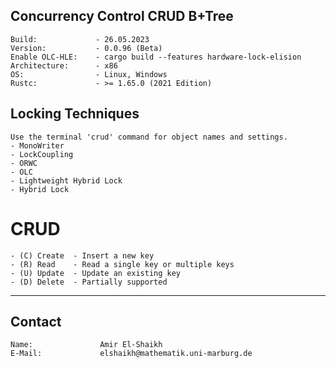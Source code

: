 ## Concurrency Control CRUD B+Tree
    Build:             - 26.05.2023
    Version:           - 0.0.96 (Beta)
    Enable OLC-HLE:    - cargo build --features hardware-lock-elision
    Architecture:      - x86
    OS:                - Linux, Windows
    Rustc:             - >= 1.65.0 (2021 Edition)
## Locking Techniques
    Use the terminal 'crud' command for object names and settings.
    - MonoWriter
    - LockCoupling
    - ORWC
    - OLC
    - Lightweight Hybrid Lock
    - Hybrid Lock
# CRUD
    - (C) Create  - Insert a new key
    - (R) Read    - Read a single key or multiple keys
    - (U) Update  - Update an existing key
    - (D) Delete  - Partially supported
---------------------------------------

## Contact
    Name:               Amir El-Shaikh
    E-Mail:             elshaikh@mathematik.uni-marburg.de
